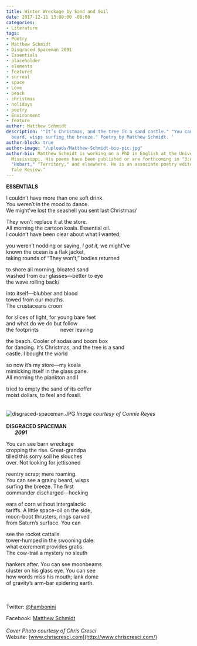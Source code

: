 ```yaml
---
title: Winter Wreckage by Sand and Soil
date: 2017-12-11 13:00:00 -08:00
categories:
- Literature
tags:
- Poetry
- Matthew Schmidt
- Disgraced Spaceman 2091
- Essentials
- placeholder
- elements
- featured
- surreal
- space
- Love
- beach
- christmas
- holidays
- poetry
- Environment
- feature
author: Matthew Schmidt
description: '"It’s Christmas, and the tree is a sand castle." "You can see a grainy
  beard, wisps surfing the breeze." Poetry by Matthew Schmidt. '
author-block: true
author-image: "/uploads/Matthew-Schmidt-bio-pic.jpg"
author-bio: Matthew Schmidt is working on a PhD in English at the University of Southern
  Mississippi. His poems have been published or are forthcoming in "3:AM," "CALAMITY,"
  "Hobart," "Territory," and elsewhere. He is an associate poetry editor at "Fairy
  Tale Review."
---
```


**ESSENTIALS**<br>

I couldn’t have more than one soft drink.<br>
You weren’t in the mood to dance.<br>
We might’ve lost the seashell you sent last Christmas/<br>

They won’t replace it at the store.<br>
All morning the cartoon koala. Essential oil.<br>
I couldn’t have been clear about what I wanted;<br>

you weren’t nodding or saying, *I got it,* we might’ve<br>
known the ocean is a flak jacket,<br>
taking rounds of “They won’t,” bodies returned<br>

to shore all morning, bloated sand<br>
washed from our glasses—better to eye<br>
the wave rolling back/<br>

into itself—blubber and blood<br>
towed from our mouths.<br>
The crustaceans croon<br>

for slices of light, for young bare feet<br>
and what do we do but follow<br>
the footprints &nbsp;&nbsp;&nbsp;&nbsp;&nbsp;&nbsp;&nbsp;&nbsp;&nbsp;&nbsp;&nbsp;&nbsp;&nbsp;&nbsp;never leaving<br>

the beach. Cooler of sodas and boom box<br>
for dancing. It’s Christmas, and the tree is a sand<br>
castle. I bought the world<br>

so now it’s my store—my koala<br>
mimicking itself in the glass pane.<br>
All morning the plankton and I<br>

tried to empty the sand of its coffer<br>
moist dollars, to feel and fossil.<br>
<br>
<br>
![disgraced-spaceman.JPG](/uploads/disgraced-spaceman.JPG)
*Image courtesy of Connie Reyes*<br>
<br>
**DISGRACED SPACEMAN**<br>
&nbsp;&nbsp;&nbsp;&nbsp;&nbsp;&nbsp;***2091***<br>

You can see barn wreckage<br>
cropping the rise. Great-grandpa<br>
tilled this sorry soil he slouches<br>
over. Not looking for jettisoned<br>

reentry scrap; mere roaming.<br>
You can see a grainy beard, wisps<br>
surfing the breeze. The first<br>
commander discharged—hocking<br>

ears of corn without intergalactic<br> 
tariffs. A little space-oil on the side,<br>
moon-boot thrusters, rings carved<br>
from Saturn’s surface. You can<br>

see the rocket cattails<br>
tower-humped in the swooning dale:<br>
what excrement provides gratis.<br>
The cow-trail a mystery no sleuth<br>

hankers after. You can see moonbeams<br>
cluster on his glass eye. You can see<br>
how words miss his mouth; lank dome<br>
of gravity’s arm-bar spidering earth.<br>
<br>
<br>

Twitter: [@hambonini](https://twitter.com/hambonini)

Facebook: [Matthew Schmidt](https://www.facebook.com/matthew.schmidt.9803)
<br>
<br>
*Cover Photo courtesy of Chris Cresci*<br>
Website: [www.chriscresci.com](http://www.chriscresci.com/)